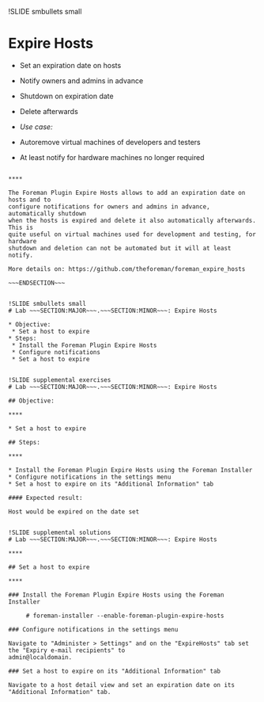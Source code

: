 !SLIDE smbullets small
# Expire Hosts

* Set an expiration date on hosts
 * Notify owners and admins in advance
 * Shutdown on expiration date
 * Delete afterwards

* _Use case:_ 
 * Autoremove virtual machines of developers and testers
 * At least notify for hardware machines no longer required

~~~SECTION:handouts~~~

****

The Foreman Plugin Expire Hosts allows to add an expiration date on hosts and to
configure notifications for owners and admins in advance, automatically shutdown
when the hosts is expired and delete it also automatically afterwards. This is
quite useful on virtual machines used for development and testing, for hardware
shutdown and deletion can not be automated but it will at least notify.

More details on: https://github.com/theforeman/foreman_expire_hosts

~~~ENDSECTION~~~


!SLIDE smbullets small
# Lab ~~~SECTION:MAJOR~~~.~~~SECTION:MINOR~~~: Expire Hosts

* Objective:
 * Set a host to expire
* Steps:
 * Install the Foreman Plugin Expire Hosts
 * Configure notifications
 * Set a host to expire


!SLIDE supplemental exercises
# Lab ~~~SECTION:MAJOR~~~.~~~SECTION:MINOR~~~: Expire Hosts

## Objective:

****

* Set a host to expire

## Steps:

****

* Install the Foreman Plugin Expire Hosts using the Foreman Installer
* Configure notifications in the settings menu
* Set a host to expire on its "Additional Information" tab

#### Expected result:

Host would be expired on the date set


!SLIDE supplemental solutions
# Lab ~~~SECTION:MAJOR~~~.~~~SECTION:MINOR~~~: Expire Hosts

****

## Set a host to expire

****

### Install the Foreman Plugin Expire Hosts using the Foreman Installer

     # foreman-installer --enable-foreman-plugin-expire-hosts

### Configure notifications in the settings menu

Navigate to "Administer > Settings" and on the "ExpireHosts" tab set the "Expiry e-mail recipients" to
admin@localdomain.

### Set a host to expire on its "Additional Information" tab

Navigate to a host detail view and set an expiration date on its "Additional Information" tab.
